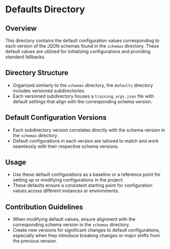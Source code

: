 # Defaults Directory

## Overview

This directory contains the default configuration values corresponding to each version of the JSON schemas found in the `schemas` directory. These default values are utilized for initializing configurations and providing standard fallbacks.

## Directory Structure

- Organized similarly to the `schemas` directory, the `defaults` directory includes versioned subdirectories.
- Each versioned subdirectory houses a `training_args.json` file with default settings that align with the corresponding schema version.

## Default Configuration Versions

- Each subdirectory version correlates directly with the schema version in the `schemas` directory.
- Default configurations in each version are tailored to match and work seamlessly with their respective schema versions.

## Usage

- Use these default configurations as a baseline or a reference point for setting up or modifying configurations in the project.
- These defaults ensure a consistent starting point for configuration values across different instances or environments.

## Contribution Guidelines

- When modifying default values, ensure alignment with the corresponding schema version in the `schemas` directory.
- Create new versions for significant changes to default configurations, especially when they introduce breaking changes or major shifts from the previous version.
